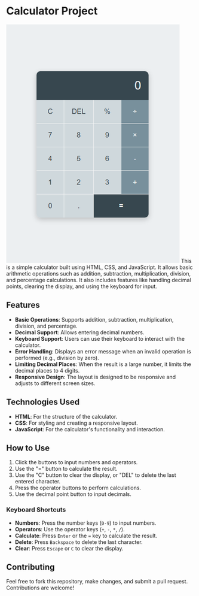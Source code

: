 # Calculator Project
![Calculator Screenshot](/calculator-screenshot.png)
This is a simple calculator built using HTML, CSS, and JavaScript. It allows basic arithmetic operations such as addition, subtraction, multiplication, division, and percentage calculations. It also includes features like handling decimal points, clearing the display, and using the keyboard for input.

## Features

- **Basic Operations**: Supports addition, subtraction, multiplication, division, and percentage.
- **Decimal Support**: Allows entering decimal numbers.
- **Keyboard Support**: Users can use their keyboard to interact with the calculator.
- **Error Handling**: Displays an error message when an invalid operation is performed (e.g., division by zero).
- **Limiting Decimal Places**: When the result is a large number, it limits the decimal places to 4 digits.
- **Responsive Design**: The layout is designed to be responsive and adjusts to different screen sizes.

## Technologies Used

- **HTML**: For the structure of the calculator.
- **CSS**: For styling and creating a responsive layout.
- **JavaScript**: For the calculator's functionality and interaction.

## How to Use

1. Click the buttons to input numbers and operators.
2. Use the "=" button to calculate the result.
3. Use the "C" button to clear the display, or "DEL" to delete the last entered character.
4. Press the operator buttons to perform calculations.
5. Use the decimal point button to input decimals.

### Keyboard Shortcuts

- **Numbers**: Press the number keys (`0-9`) to input numbers.
- **Operators**: Use the operator keys (`+`, `-`, `*`, `/`).
- **Calculate**: Press `Enter` or the `=` key to calculate the result.
- **Delete**: Press `Backspace` to delete the last character.
- **Clear**: Press `Escape` or `C` to clear the display.

## Contributing
Feel free to fork this repository, make changes, and submit a pull request. Contributions are welcome!